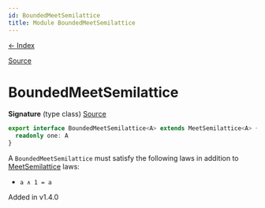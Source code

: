 ```yaml
---
id: BoundedMeetSemilattice
title: Module BoundedMeetSemilattice
---
```


[← Index](.)

[Source](https://github.com/gcanti/fp-ts/blob/master/src/BoundedMeetSemilattice.ts)

# BoundedMeetSemilattice

**Signature** (type class) [Source](https://github.com/gcanti/fp-ts/blob/master/src/BoundedMeetSemilattice.ts#L11-L13)

```ts
export interface BoundedMeetSemilattice<A> extends MeetSemilattice<A> {
  readonly one: A
}
```

A `BoundedMeetSemilattice` must satisfy the following laws in addition to [MeetSemilattice](./MeetSemilattice.md) laws:

- `a ∧ 1 = a`

Added in v1.4.0
